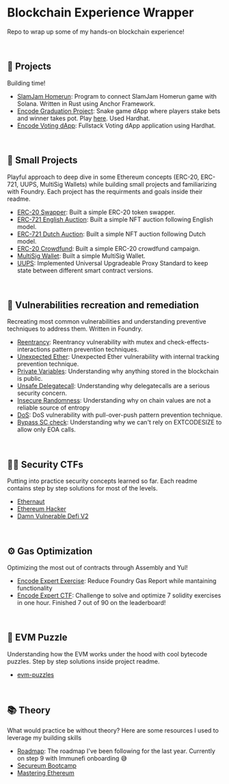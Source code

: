 # Blockchain Experience Wrapper
Repo to wrap up some of my hands-on blockchain experience!

<br>

## 🔨 Projects
Building time! 
- [SlamJam Homerun](https://github.com/Farber98/slamjam-homerun-v1): Program to connect SlamJam Homerun game with Solana. Written in Rust using Anchor Framework.
- [Encode Graduation Project](https://github.com/Farber98/FinalProject): Snake game dApp where players stake bets and winner takes pot. Play [here](https://encodeteam2.github.io/FinalProject/). Used Hardhat.
- [Encode Voting dApp](https://github.com/EncodeTeam2/week4project): Fullstack Voting dApp application using Hardhat.
<br>

## 🧳 Small Projects
Playful approach to deep dive in some Ethereum concepts (ERC-20, ERC-721, UUPS, MultiSig Wallets) while building small projects and familiarizing with Foundry. Each project has the requirments and  goals inside their readme. 
- [ERC-20 Swapper](https://github.com/Farber98/ERC20-swap): Built a simple ERC-20 token swapper.
- [ERC-721 English Auction](https://github.com/Farber98/english-auction-NFT): Built a simple NFT auction following English model.
- [ERC-721 Dutch Auction](https://github.com/Farber98/dutch-auction-NFT): Built a simple NFT auction following Dutch model.
- [ERC-20 Crowdfund](https://github.com/Farber98/crowdfund): Built a simple ERC-20 crowdfund campaign.
- [MultiSig Wallet](https://github.com/Farber98/MultiSigWallet): Built a simple MultiSig Wallet.
- [UUPS](https://github.com/Farber98/upgradable-proxy): Implemented Universal Upgradeable Proxy Standard to keep state between different smart contract versions.
<br>

## 🔐 Vulnerabilities recreation and remediation
Recreating most common vulnerabilities and understanding preventive techniques to address them. Written in Foundry.
- [Reentrancy](https://github.com/Farber98/reentrancy): Reentrancy vulnerability with mutex and check-effects-interactions pattern prevention techniques.
- [Unexpected Ether](https://github.com/Farber98/selfdestruct): Unexpected Ether vulnerability with internal tracking prevention technique.
- [Private Variables](https://github.com/Farber98/private-variables): Understanding why anything stored in the blockchain is public.
- [Unsafe Delegatecall](https://github.com/Farber98/unsafe-delegatecall): Understanding why delegatecalls are a serious security concern.
- [Insecure Randomness](https://github.com/Farber98/insecure-randomness): Understanding why on chain values are not a reliable source of entropy
- [DoS](https://github.com/Farber98/DoS): DoS vulnerability with pull-over-push pattern prevention technique.
- [Bypass SC check](https://github.com/Farber98/bypass-sc-check): Understanding why we can't rely on EXTCODESIZE to allow only EOA calls.
<br>

## 🏴‍☠️ Security CTFs
Putting into practice security concepts learned so far. Each readme contains step by step solutions for most of the levels.
- [Ethernaut](https://github.com/Farber98/ctf-ethernaut)
- [Ethereum Hacker](https://github.com/Farber98/ctf-ethereum-hacker)
- [Damn Vulnerable Defi V2](https://github.com/Farber98/damn-vulnerable-defi)
<br>

## ⚙️ Gas Optimization
Optimizing the most out of contracts through Assembly and Yul!
- [Encode Expert Exercise](https://github.com/Farber98/GasOptimisation/tree/iter/5): Reduce Foundry Gas Report while mantaining functionality
- [Encode Expert CTF](https://github.com/Farber98/encode-expert-ctf): Challenge to solve and optimize 7 solidity exercises in one hour. Finished 7 out of 90 on the leaderboard!
<br>

## 🧩 EVM Puzzle
Understanding how the EVM works under the hood with cool bytecode puzzles. Step by step solutions inside project readme.
- [evm-puzzles](https://github.com/Farber98/evm-puzzles)
<br>

## 📚 Theory
What would practice be without theory? Here are some resources I used to leverage my building skills
- [Roadmap](https://mattaereal.notion.site/matta-s-Ethereum-security-road-map-cf7d7f2e48ea4aa0a8f4a2eff86342a7): The roadmap I've been following for the last year. Currently on step 9 with Immunefi onboarding 😅
- [Secureum Bootcamp](https://github.com/Farber98/secureum-bootcamp)
- [Mastering Ethereum](https://github.com/ethereumbook/ethereumbook)
